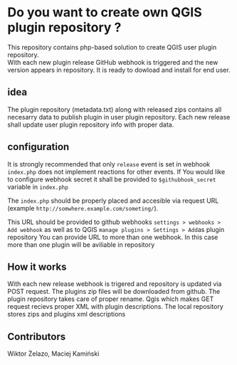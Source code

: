 Do you want to create own QGIS plugin repository ?
===================================================

This repository contains php-based solution to create QGIS user plugin repository.  
With each new plugin release GitHub webhook is triggered and the new version appears in repository. It is ready to dowload and install for end user.

idea
-----
The plugin repository (metadata.txt) along with released zips contains all necesarry data to publish plugin in user plugin repository.
Each new release shall update user plugin repository info with proper data. 

configuration
--------------
It is strongly recommended that only `release` event is set in webhook `index.php` does not implement reactions for other events.
If You would like to configure webhook secret it shall be provided to `$githubhook_secret` variable in `index.php` 

The `index.php` should be properly placed and accesible via request URL (example `http://somwhere.example.com/someting/`).

This URL should be provided to github webhooks `settings > webhooks > Add webhook`
as well as to QGIS `manage plugins > Settings > Add`as plugin repository
You can provide URL to more than one webhook. In this case more than one plugin will be aviliable in repository

How it works
-------------

With each new release webhook is trigered and repository is updated via POST request.
The plugins zip files will be downloaded from github. The plugin repository takes care of proper rename.
Qgis which makes GET request recievs proper XML with plugin descriptions.
The local repository stores zips and plugins xml descriptions

Contributors 
-------------

Wiktor Żelazo, Maciej Kamiński
